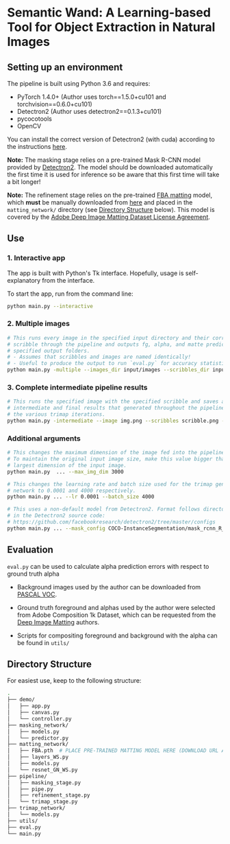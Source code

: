 # Semantic Wand: A Learning-based Tool for Object Extraction in Natural Images

## Setting up an environment
The pipeline is built using Python 3.6 and requires:
- PyTorch 1.4.0+ (Author uses torch==1.5.0+cu101 and torchvision==0.6.0+cu101)
- Detectron2 (Author uses detectron2==0.1.3+cu101)
- pycocotools
- OpenCV

You can install the correct version of Detectron2 (with cuda) according to the instructions [here](https://github.com/facebookresearch/detectron2/blob/master/INSTALL.md).

**Note:** The masking stage relies on a pre-trained Mask R-CNN model provided by [Detectron2](https://github.com/facebookresearch/detectron2). The model should be downloaded automatically the first time it is used for inference so be aware that this first time will take a bit longer!

**Note:** The refinement stage relies on the pre-trained [FBA matting](https://github.com/MarcoForte/FBA_Matting) model, which **must** be manually downloaded from [here](https://drive.google.com/file/d/1T_oiKDE_biWf2kqexMEN7ObWqtXAzbB1/view) and placed in the `matting_network/` directory (see [Directory Structure](##directory-structure) below). This model is covered by the [Adobe Deep Image Matting Dataset License Agreement](https://drive.google.com/file/d/1MKRen-TDGXYxm9IawPAZrdXQIYhI0XRf/view).

## Use
### 1. Interactive app
The app is built with Python's Tk interface. Hopefully, usage is self-explanatory from the interface.

To start the app, run from the command line:
```bash
python main.py --interactive
```

### 2. Multiple images 
```bash
# This runs every image in the specified input directory and their corresponding 
# scribble through the pipeline and outputs fg, alpha, and matte predictions to the
# specified output folders. 
# - Assumes that scribbles and images are named identically!
# - Useful to produce the output to run `eval.py` for accuracy statistics.
python main.py -multiple --images_dir input/images --scribbles_dir input/scribbles --fgs_dir output/fgs --alphas_dir output/alphas --mattes_dir output/mattes 
```

### 3. Complete intermediate pipeline results
```bash
# This runs the specified image with the specified scribble and saves all the 
# intermediate and final results that generated throughout the pipeline such as 
# the various trimap iterations.
python main.py -intermediate --image img.png --scribbles scribble.png --output output/
```

### Additional arguments
```bash
# This changes the maximum dimension of the image fed into the pipeline to 3000 
# To maintain the original input image size, make this value bigger than the 
# largest dimension of the input image.
python main.py  ... --max_img_dim 3000

# This changes the learning rate and batch size used for the trimap generation
# network to 0.0001 and 4000 respectively.
python main.py ... --lr 0.0001 --batch_size 4000

# This uses a non-default model from Detectron2. Format follows directory structure 
# in the Detectron2 source code: 
# https://github.com/facebookresearch/detectron2/tree/master/configs
python main.py ... --mask_config COCO-InstanceSegmentation/mask_rcnn_R_101_FPN_3x.yaml

```
## Evaluation
`eval.py` can be used to calculate alpha prediction errors with respect to ground truth alpha 

- Background images used by the author can be downloaded from [PASCAL VOC](http://host.robots.ox.ac.uk/pascal/VOC/).

- Ground truth foreground and alphas used by the author were selected from Adobe Composition 1k Dataset, which can be requested from the [Deep Image Matting](https://sites.google.com/view/deepimagematting) authors.

- Scripts for compositing foreground and background with the alpha can be found in `utils/`


## Directory Structure
For easiest use, keep to the following structure:
```bash
.
├── demo/
│   ├── app.py
│   ├── canvas.py
│   └── controller.py
├── masking_network/
│   ├── models.py
│   └── predictor.py
├── matting_network/
│   ├── FBA.pth  # PLACE PRE-TRAINED MATTING MODEL HERE (DOWNLOAD URL ABOVE)
│   ├── layers_WS.py
│   ├── models.py
│   └── resnet_GN_WS.py
├── pipeline/
│   ├── masking_stage.py
│   ├── pipe.py
│   ├── refinement_stage.py
│   └── trimap_stage.py
├── trimap_network/ 
│   └── models.py
├── utils/ 
├── eval.py
└── main.py
```





